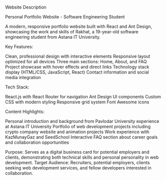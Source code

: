 Website Description

Personal Portfolio Website - Software Engineering Student

A modern, responsive portfolio website built with React and Ant Design, showcasing the work and skills of Rakhat, a 19-year-old software engineering student from Astana IT University.

Key Features:

Clean, professional design with interactive elements
Responsive layout optimized for all devices
Three main sections: Home, About, and FAQ
Project showcase with hover effects and direct links
Technology stack display (HTML/CSS, JavaScript, React)
Contact information and social media integration

Tech Stack:

React.js with React Router for navigation
Ant Design UI components
Custom CSS with modern styling
Responsive grid system
Font Awesome icons

Content Highlights:

Personal introduction and background from Pavlodar
University experience at Astana IT University
Portfolio of web development projects including crypto company website and animation projects
Work experience with KazMunayGaz and SeedSchool
Interactive FAQ section about career goals and collaboration opportunities

Purpose: Serves as a digital business card for potential employers and clients, demonstrating both technical skills and personal personality in web development.
Target Audience: Recruiters, potential employers, clients seeking web development services, and fellow developers interested in collaboration.
